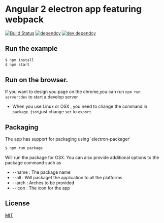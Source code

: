 # Angular 2 electron app featuring webpack

[![Build Status](https://travis-ci.org/simplefatty/Angular2-electron-quick-start.svg?branch=master)](https://travis-ci.org/simplefatty/Angular2-electron-quick-start)
[![dependcy](https://david-dm.org/simplefatty/Angular2-electron-quick-start.svg)](https://david-dm.org/simplefatty/Angular2-electron-quick-start)
[![dev dependcy](https://david-dm.org/simplefatty/Angular2-electron-quick-start/dev-status.svg)](https://david-dm.org/simplefatty/Angular2-electron-quick-start?type=dev)

## Run the example

```bash
$ npm install
$ npm start
```

## Run on the browser.

If you want to design you page on the chrome,you can run `npm run server:dev` to start a develop server


* When you use Linux or OSX , you need to change the command in `package.json`,just change `set` to `export`.

## Packaging

The app has support for packaging using 'electron-packager'

```bash
$ npm run package
```

Will run the package for OSX. You can also provide additional options to the package command such as

*  --name : The package name
*  --all : Will packaget the application to all the platforms
*  --arch : Arches to be provided
*  --icon : The icon for the app

## License

[MIT]

[Webpack]: http://webpack.github.io
[MIT]: http://markdalgleish.mit-license.org
[angular2]: http://angular.io
[electron]: http://electron.atom.io/
[ngrx]: https://github.com/ngrx/store
[material2]: https://github.com/angular/material2
[electron-packager]: https://github.com/electron-userland/electron-packager
